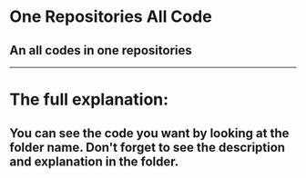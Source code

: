 # One Repositories All Code
## An all codes in one repositories
---
# The full explanation: 
## You can see the code you want by looking at the folder name. Don't forget to see the description and explanation in the folder.
